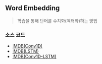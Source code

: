 ## Word Embedding

> 학습을 통해 단어를 수치화(벡터화)하는 방법



### 소스 코드

* [IMDB(Conv1D)](https://github.com/Lee-JeongMin/TIL/blob/master/NLP/source_code/IMDB(Conv1D).py)
* [IMDB(LSTM)](https://github.com/Lee-JeongMin/TIL/blob/master/NLP/source_code/IMDB(LSTM).py)
* [IMDB(Conv1D-LSTM)](https://github.com/Lee-JeongMin/TIL/blob/master/NLP/source_code/IMDB(Conv1D-LSTM).py)
